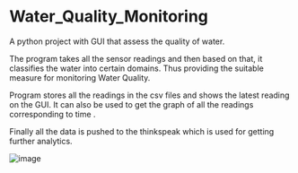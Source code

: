 # Water_Quality_Monitoring

A python project with GUI that assess the quality of water.



The program takes all the sensor readings and then based on that, it classifies the water into certain domains.
Thus providing the suitable measure for monitoring Water Quality.

Program stores all the readings in the csv files and shows the latest reading on the GUI.
It can also be used to get the graph of all the readings corresponding to time .

Finally all the data is pushed to the thinkspeak which is used for getting further analytics.



![image](https://user-images.githubusercontent.com/69771356/121160994-34089b80-c86a-11eb-8a5e-bcd5e4b3be2a.png)
